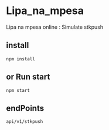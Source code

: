 # Lipa_na_mpesa
Lipa na mpesa online : Simulate stkpush 

<!--  -->

## install 

```
npm install
```
## or Run start

```
npm start
```

## endPoints

```
api/v1/stkpush
```
